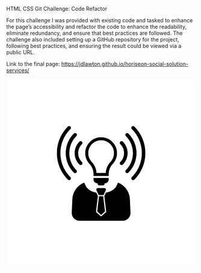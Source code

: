 HTML CSS Git Challenge: Code Refactor

For this challenge I was provided with existing code and tasked to enhance the page’s accessibility and refactor the code to enhance the readability, eliminate redundancy, and ensure that best practices are followed. The challenge also included setting up a GitHub repository for the project, following best practices, and ensuring the result could be viewed via a public URL. 

Link to the final page:
https://jdlawton.github.io/horiseon-social-solution-services/

![picture](./assets/images/brand-awareness.png)